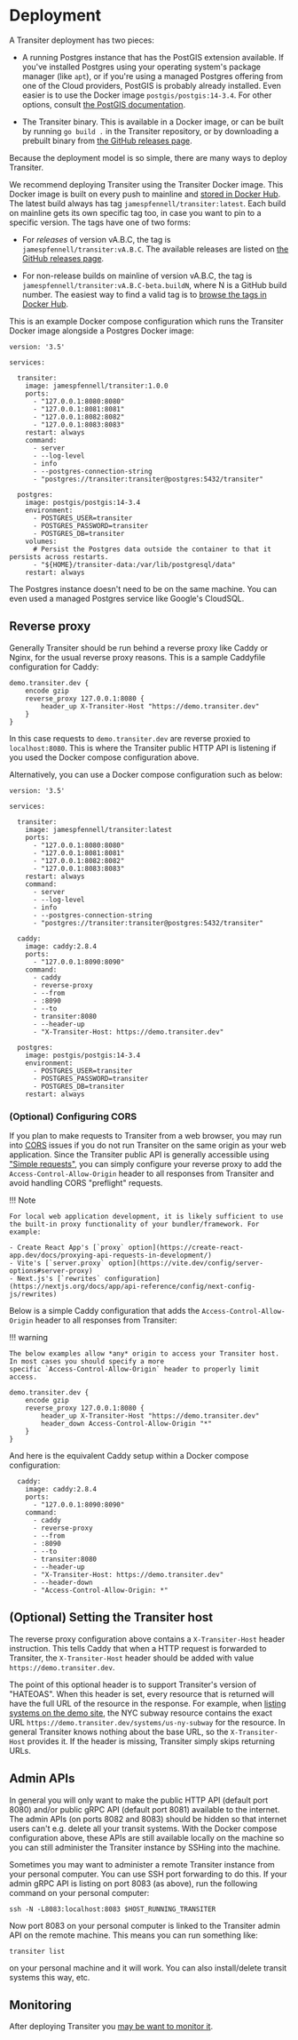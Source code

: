 # Deployment

A Transiter deployment has two pieces:

- A running Postgres instance that has the PostGIS extension available.
    If you've installed Postgres using your operating system's package manager (like `apt`),
    or if you're using a managed Postgres offering from one of the Cloud providers,
        PostGIS is probably already installed.
    Even easier is to use the Docker image `postgis/postgis:14-3.4`.
    For other options, consult [the PostGIS documentation](https://postgis.net/documentation/getting_started/#installing-postgis).

- The Transiter binary.
    This is available in a Docker image,
    or can be built by running `go build .` in the Transiter repository,
    or by downloading a prebuilt binary from
    [the GitHub releases page](https://github.com/jamespfennell/transiter/releases).

Because the deployment model is so simple,
    there are many ways to deploy Transiter.

We recommend deploying Transiter using the Transiter Docker image.
This Docker image is built on every push to mainline and
  [stored in Docker Hub](https://hub.docker.com/r/jamespfennell/transiter).
The latest build always has tag `jamespfennell/transiter:latest`.
Each build on mainline gets its own specific tag too,
  in case you want to pin to a specific version.
The tags have one of two forms:

- For _releases_ of version vA.B.C, the tag is `jamespfennell/transiter:vA.B.C`.
    The available releases are listed on [the GitHub releases page](https://github.com/jamespfennell/transiter/releases).

- For non-release builds on mainline of version vA.B.C, the tag is `jamespfennell/transiter:vA.B.C-beta.buildN`,
    where N is a GitHub build number.
    The easiest way to find a valid tag is to
    [browse the tags in Docker Hub](https://hub.docker.com/r/jamespfennell/transiter/tages).

This is an example Docker compose configuration
  which runs the Transiter Docker image alongside a Postgres Docker image:

```
version: '3.5'

services:

  transiter:
    image: jamespfennell/transiter:1.0.0
    ports:
      - "127.0.0.1:8080:8080"
      - "127.0.0.1:8081:8081"
      - "127.0.0.1:8082:8082"
      - "127.0.0.1:8083:8083"
    restart: always
    command:
      - server
      - --log-level
      - info
      - --postgres-connection-string
      - "postgres://transiter:transiter@postgres:5432/transiter"

  postgres:
    image: postgis/postgis:14-3.4
    environment:
      - POSTGRES_USER=transiter
      - POSTGRES_PASSWORD=transiter
      - POSTGRES_DB=transiter
    volumes:
      # Persist the Postgres data outside the container to that it persists across restarts.
      - "${HOME}/transiter-data:/var/lib/postgresql/data"
    restart: always
```

The Postgres instance doesn't need to be on the same machine.
You can even used a managed Postgres service like Google's CloudSQL.


## Reverse proxy

Generally Transiter should be run behind a reverse proxy like Caddy or Nginx,
  for the usual reverse proxy reasons.
This is a sample Caddyfile configuration for Caddy:

```
demo.transiter.dev {
    encode gzip
    reverse_proxy 127.0.0.1:8080 {
        header_up X-Transiter-Host "https://demo.transiter.dev"
    }
}
```

In this case requests to `demo.transiter.dev` are reverse proxied to `localhost:8080`.
This is where the Transiter public HTTP API is listening if you used the Docker compose
  configuration above.


Alternatively, you can use a Docker compose configuration such as below:

```
version: '3.5'

services:

  transiter:
    image: jamespfennell/transiter:latest
    ports:
      - "127.0.0.1:8080:8080"
      - "127.0.0.1:8081:8081"
      - "127.0.0.1:8082:8082"
      - "127.0.0.1:8083:8083"
    restart: always
    command:
      - server
      - --log-level
      - info
      - --postgres-connection-string
      - "postgres://transiter:transiter@postgres:5432/transiter"

  caddy:
    image: caddy:2.8.4
    ports:
      - "127.0.0.1:8090:8090"
    command:
      - caddy
      - reverse-proxy
      - --from
      - :8090
      - --to
      - transiter:8080
      - --header-up
      - "X-Transiter-Host: https://demo.transiter.dev"

  postgres:
    image: postgis/postgis:14-3.4
    environment:
      - POSTGRES_USER=transiter
      - POSTGRES_PASSWORD=transiter
      - POSTGRES_DB=transiter
    restart: always
```

### (Optional) Configuring CORS

If you plan to make requests to Transiter from a web browser, you may run into [CORS](https://developer.mozilla.org/en-US/docs/Web/HTTP/CORS)
issues if you do not run Transiter on the same origin as your web application. Since the Transiter public API is generally accessible using
["Simple requests"](https://developer.mozilla.org/en-US/docs/Web/HTTP/CORS#simple_requests), you can simply configure your reverse proxy to add the
`Access-Control-Allow-Origin` header to all responses from Transiter and avoid handling CORS "preflight" requests.

!!! Note

    For local web application development, it is likely sufficient to use the built-in proxy functionality of your bundler/framework. For example:

    - Create React App's [`proxy` option](https://create-react-app.dev/docs/proxying-api-requests-in-development/)
    - Vite's [`server.proxy` option](https://vite.dev/config/server-options#server-proxy)
    - Next.js's [`rewrites` configuration](https://nextjs.org/docs/app/api-reference/config/next-config-js/rewrites)

Below is a simple Caddy configuration that adds the `Access-Control-Allow-Origin` header to all responses from Transiter:

!!! warning

    The below examples allow *any* origin to access your Transiter host. In most cases you should specify a more
    specific `Access-Control-Allow-Origin` header to properly limit access.

```
demo.transiter.dev {
    encode gzip
    reverse_proxy 127.0.0.1:8080 {
        header_up X-Transiter-Host "https://demo.transiter.dev"
        header_down Access-Control-Allow-Origin "*"
    }
}
```

And here is the equivalent Caddy setup within a Docker compose configuration:

```
  caddy:
    image: caddy:2.8.4
    ports:
      - "127.0.0.1:8090:8090"
    command:
      - caddy
      - reverse-proxy
      - --from
      - :8090
      - --to
      - transiter:8080
      - --header-up
      - "X-Transiter-Host: https://demo.transiter.dev"
      - --header-down
      - "Access-Control-Allow-Origin: *"
```

## (Optional) Setting the Transiter host

The reverse proxy configuration above contains a `X-Transiter-Host` header instruction.
This tells Caddy that when a HTTP request is forwarded to Transiter, the `X-Transiter-Host`
  header should be added with value `https://demo.transiter.dev`.

The point of this optional header is to support Transiter's version of "HATEOAS".
When this header is set, every resource that is returned will have the full URL of the resource in the response.
For example, when [listing systems on the demo site](https://demo.transiter.dev/systems),
  the NYC subway resource contains the exact URL `https://demo.transiter.dev/systems/us-ny-subway`
  for the resource.
In general Transiter knows nothing about the base URL, so the `X-Transiter-Host` provides it.
If the header is missing, Transiter simply skips returning URLs.


## Admin APIs

In general you will only want to make the public HTTP API (default port 8080)
  and/or public gRPC API (default port 8081) available to the internet.
The admin APIs (on ports 8082 and 8083) should be hidden so that internet users
  can't e.g. delete all your transit systems.
With the Docker compose configuration above,
  these APIs are still available locally on the machine so you can still administer the Transiter instance
  by SSHing into the machine.

Sometimes you may want to administer a remote Transiter instance from your personal computer.
You can use SSH port forwarding to do this.
If your admin gRPC API is listing on port 8083 (as above), run the following command on your personal computer:

```
ssh -N -L8083:localhost:8083 $HOST_RUNNING_TRANSITER
```

Now port 8083 on your personal computer is linked to the Transiter admin API on the remote machine.
This means you can run something like:

```
transiter list
```

on your personal machine and it will work.
You can also install/delete transit systems this way, etc.


## Monitoring

After deploying Transiter you [may be want to monitor it](monitoring.md).
